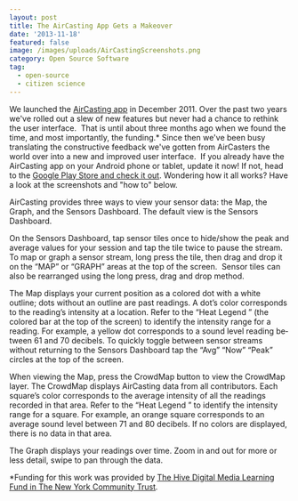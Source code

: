```yaml
---
layout: post
title: The AirCasting App Gets a Makeover
date: '2013-11-18'
featured: false
image: /images/uploads/AirCastingScreenshots.png
category: Open Source Software
tag:
  - open-source
  - citizen science
---
```

<p>We launched the <a href="https://play.google.com/store/apps/details?id=pl.llp.aircasting&amp;hl=en" target="_blank">AirCasting app</a> in December 2011. Over the past two years we've rolled out a slew of new features but never had a chance to rethink the user interface.  That is until about three months ago when we found the time, and most importantly, the funding.* Since then we've been busy translating the constructive feedback we've gotten from AirCasters the world over into a new and improved user interface.  If you already have the AirCasting app on your Android phone or tablet, update it now! If not, head to the <a href="https://play.google.com/store/apps/details?id=pl.llp.aircasting&amp;hl=en" target="_blank">Google Play Store and check it out</a>. Wondering how it all works? Have a look at the screenshots and "how to" below.</p>
<p>AirCasting provides three ways to view your sensor data: the Map, the Graph, and the Sensors Dashboard. The default view is the Sensors Dashboard.</p>
<p>On the Sensors Dashboard, tap sensor tiles once to hide/show the peak and average values for your session and tap the tile twice to pause the stream.  To map or graph a sensor stream, long press the tile, then drag and drop it on the “MAP” or “GRAPH” areas at the top of the screen.  Sensor tiles can also be rearranged using the long press, drag and drop method.</p>
<p>The Map displays your current position as a colored dot with a white outline; dots without an outline are past readings. A dot’s color corresponds to the reading’s intensity at a location. Refer to the “Heat Legend ” (the colored bar at the top of the screen) to identify the intensity range for a reading. For example, a yellow dot corresponds to a sound level reading be­tween 61 and 70 decibels. To quickly toggle between sensor streams without returning to the Sensors Dashboard tap the “Avg” “Now” “Peak” circles at the top of the screen.</p>
<p>When viewing the Map, press the CrowdMap button to view the CrowdMap layer. The CrowdMap displays AirCasting data from all contributors. Each square’s color corresponds to the average intensity of all the readings recorded in that area. Refer to the “Heat Leg­end ” to identify the inten­sity range for a square. For example, an orange square corresponds to an average sound level between 71 and 80 decibels. If no colors are displayed, there is no data in that area.</p>
<p>The Graph displays your readings over time. Zoom in and out for more or less de­tail, swipe to pan through the data.</p>
<p>*Funding for this work was provided by <a href="http://www.nycommunitytrust.org/AboutTheTrust/CollaborativeFunds/HiveDigitalMediaLearningFund/tabid/620/Default.aspx" target="_blank">The Hive Digital Media Learning Fund in The New York Community Trust</a><em>.</em></p>

